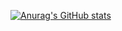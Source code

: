 [![Anurag's GitHub stats](https://github-readme-stats.vercel.app/api?username=Tykeaboyloy&count_private=true&show_icons=true&theme=gotham&bg_color=00000000)](https://github.com/anuraghazra/github-readme-stats)
